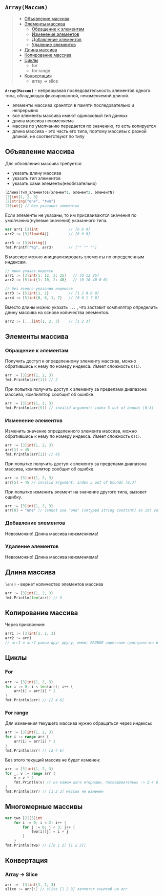 ## `Array(Массив)`
> - [Объявление массива](#declaration)
> - [Элементы массива](#elements)
>   - [Обращение к элементам](#read)
>   - [Изменение элементов](#edit)
>   - [Добавление элементов](#add)
>   - [Удаление элементов](#delete)
> - [Длина массива](#len)
> - [Копирование массива](#copy)
> - [Циклы](#cycles)
>   - for
>    - for range
> - [Конвертация](#сonversion)
>    - array -> slice

**`Array(Массив)`** - непрерывная последовательность элементов одного типа, обладающая фиксированной, неизменяемой длиной.
- элементы массива хранятся в памяти последовательно и непрерывно
- все элементы массива имеют одинаковый тип данных
- длина  массива неизменяема
- массив по  умолчанию передается по значению, то есть копируется
- длина массива - это часть его типа, поэтому массивы с разной длиной, не соответствуют по типу

## Объявление массива <a name="declaration"></a>
Для объявления массива требуется:
- указать длину массива
- указать тип элементов
- указать сами элементы(необязательно)
```go
[длина]тип_элементов{элемент1, элемент2, элементN}
[3]int{1, 2, 3}
[2]string{"one", "two"}
[5]int{} // без указания элементов
```

Если элементы не указаны, то им присваиваются значения по умолчанию(нулевые значения) указанного типа.
```go
var arr1 [3]int              // [0 0 0]
arr2 := [3]float64{}         // [0 0 0] 

arr3 := [3]string{}
fmt.Printf("%q", arr3)       // ["" "" ""]
```

В массиве можно инициализировать элементы по определенным индексам.
```go
// явно указав индексы
arr1 := [3]int{1: 12, 2: 25}   // [0 12 25] 
arr2 := [5]int{1: 10, 2: 40}   // [0 10 40 0 0]

// без явного указания индексов
arr3 := [5]int{1, 2}         // [1 2 0 0 0]
arr4 := [5]int{0, 0, 1, 7}   // [0 0 1 7 0]
```

Вместо длины можно указать `...` , что заставит компилятор определить длину массива на основе количества элементов.
```go
arr2 := [...]int{1, 2, 3}    // [1 2 3] 
```
## Элементы массива <a name="elements"></a>

### Обращение к элементам <a name="read"></a>
Получить доступ к определенному элементу массива, можно обратившись к нему по номеру индекса.
Имеет  сложность `O(1)`.
```go
arr := [3]int{1, 2, 3}
fmt.Println(arr[1]) // 2
```
При попытке получить доступ к элементу за пределами диапазона массива, компилятор сообщит об ошибке.
```go
arr := [3]int{1, 2, 3}
fmt.Println(arr[5]) // invalid argument: index 5 out of bounds [0:3]
```

### Изменение элементов <a name="edit"></a>
Изменить значение определенного элемента массива, можно обратившись к нему по номеру индекса.
Имеет  сложность `O(1)`.
```go
arr := [3]int{1, 2, 3}
arr[1] = 45
fmt.Println(arr[1]) // 45
```

При попытке получить доступ к элементу за пределами диапазона массива, компилятор сообщит об ошибке.
```go
arr := [3]int{1, 2, 3}
arr[5] = 45 // invalid argument: index 5 out of bounds [0:3]
```

При попытке изменить элемент на значение другого типа, вызовет ошибку.
```go
arr := [3]int{1, 2, 3}
arr[0] = "one" // cannot use "one" (untyped string constant) as int value in assignment
```

### Добавление элементов <a name="add"></a>
Невозможно! Длина массива неизменяема! 

### Удаление элементов <a name="delete"></a>
Невозможно! Длина массива неизменяема!  

## Длина массива <a name="len"></a>
`len()` - вернет количество элементов массива
```go
arr := [3]int{1, 2, 3}
fmt.Println(len(arr)) // 3
```

## Копирование массива <a name="copy"></a>
Через присвоение:
```go
arr1 := [3]int{1, 2, 3}
arr2 := arr1
// arr1 и arr2 равны друг другу, имеют РАЗНОЕ адрессное пространство и никак не связанны друг с другом
```



## Циклы <a name="cycles"></a>
### For
```go
arr := [3]int{1, 2, 3}
for i := 0; i < len(arr); i++ {
    arr[i] = arr[i] * 2
}
fmt.Println(arr) // [2 4 6]
```
### For range
Для изменения текущего массива нужно обращаться через индексы:
```go
arr := [3]int{1, 2, 3}
for i := range arr {
    arr[i] = arr[i] * 2
}
fmt.Println(arr) // [2 4 6]
```
Без этого текущий массив не будет изменен:
```go 
arr := [3]int{1, 2, 3}
for _, v := range arr {
    v = v * 2
    fmt.Println(v) // на кажом шаге итерации, последовательно -> 2 4 6
}
fmt.Println(arr) // [1 2 3] массив не изменен
```

## Многомерные массивы 
```go
var two [2][3]int
    for i := 0; i < 2; i++ {
        for j := 0; j < 3; j++ {
            two[i][j] = i + j
        }
    }
fmt.Println(two) // [[0 1 2] [1 2 3]]
```

## Конвертация <a name="сonversion"></a>

### Array -> Slice
```go
arr :=  [3]int{1, 2, 3}
slice := arr[:] // slice [1 2 3] является ссылкой на arr
```
